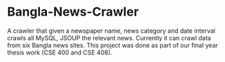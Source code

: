 # Bangla-News-Crawler
A crawler that given a newspaper name, news category and date interval crawls all
MySQL, JSOUP the relevant news. Currently it can crawl data from six Bangla news sites. This project was done as part of our final year thesis work (CSE 400 and CSE 408). 
